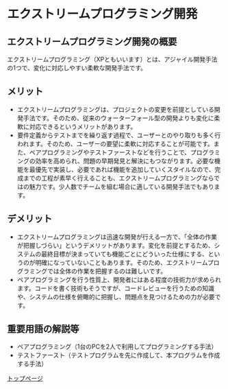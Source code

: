 # エクストリームプログラミング開発

## エクストリームプログラミング開発の概要
エクストリームプログラミング（XPともいいます）とは、アジャイル開発手法の1つで、変化に対応しやすい柔軟な開発手法です。

## メリット
- エクストリームプログラミングは、プロジェクトの変更を前提としている開発手法です。そのため、従来のウォーターフォール型の開発よりも変化に柔軟に対応できるというメリットがあります。
- 要件定義からテストまでを繰り返す過程で、ユーザーとのやり取りも多く行われます。そのため、ユーザーの要望に柔軟に対応することが可能です。また、ペアプログラミングやテストファーストなどを行うことで、プログラミングの効率を高められ、問題の早期発見と解決にもつながります。必要な機能を最優先で実装し、必要であれば機能を追加していくスタイルなので、完成までの工程が素早く行えることも、エクストリームプログラミングならではの魅力です。少人数でチームを組む場合に適している開発手法でもあります。

## デメリット
- エクストリームプログラミングは迅速な開発が行える一方で、「全体の作業が把握しづらい」というデメリットがあります。変化を前提とするため、システムの最終目標が決まっていても機能ごとにどういった仕様にする、というのが明確になっていないこともあります。そのため、エクストリームプログラミングでは全体の作業を把握するのは難しいです。
- ペアプログラミングを行う性質上、開発者にはある程度の技術力が求められます。コードを書く技術もそうですが、コードレビューを行うための知識や、システムの仕様を俯瞰的に把握し、問題点を見つけるための力が必要です。

## 重要用語の解説等
- ペアプログラミング（1台のPCを2人で利用してプログラミングする手法）
- テストファースト（テストプログラムを先に作成して、本プログラムを作成する手法）


[トップページ](./top.md)